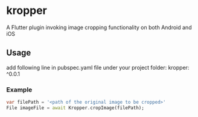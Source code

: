 # kropper

A Flutter plugin invoking image cropping functionality on both Android and iOS

## Usage

add following line in pubspec.yaml file under your project folder:
kropper: ^0.0.1

### Example

````dart
var filePath = '<path of the original image to be cropped>'
File imageFile = await Kropper.cropImage(filePath);
````

